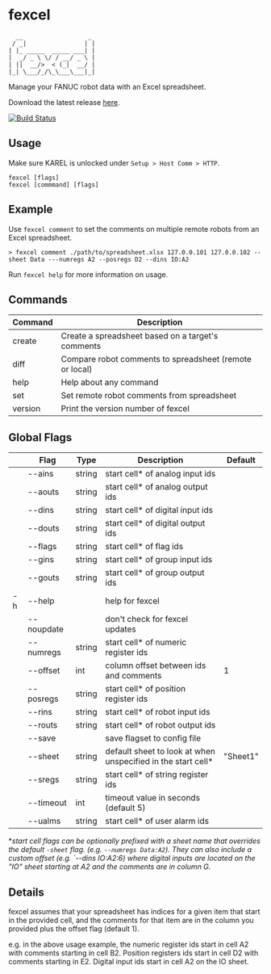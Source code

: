 # fexcel

      __                  _
     / _|                | |
    | |_ _____  _____ ___| |
    |  _/ _ \ \/ / __/ _ \ |
    | ||  __/>  < (_|  __/ |
    |_| \___/_/\_\___\___|_|


Manage your FANUC robot data with an Excel spreadsheet.

Download the latest release [here](https://github.com/onerobotics/fexcel/releases/latest).

[![Build Status](https://travis-ci.org/onerobotics/fexcel.svg "Travis CI status")](https://travis-ci.org/onerobotics/fexcel)

## Usage

Make sure KAREL is unlocked under `Setup > Host Comm > HTTP`.

    fexcel [flags]
    fexcel [commmand] [flags]

## Example

Use `fexcel comment` to set the comments on multiple remote robots
from an Excel spreadsheet.

    > fexcel comment ./path/to/spreadsheet.xlsx 127.0.0.101 127.0.0.102 --sheet Data ---numregs A2 --posregs D2 --dins IO:A2

Run `fexcel help` for more information on usage.

## Commands

| Command | Description |
| ------- | ----------- |
| create  | Create a spreadsheet based on a target's comments |
| diff    | Compare robot comments to spreadsheet (remote or local) |
| help    | Help about any command |
| set     | Set remote robot comments from spreadsheet    |
| version | Print the version number of fexcel |

## Global Flags

|   | Flag       | Type   | Description | Default |
| - | ---------- | ----   | ----------- | ------- |
|   | --ains     | string | start cell\* of analog input ids | |
|   | --aouts    | string | start cell\* of analog output ids | |
|   | --dins     | string | start cell\* of digital input ids | |
|   | --douts    | string | start cell\* of digital output ids | |
|   | --flags    | string | start cell\* of flag ids | |
|   | --gins     | string | start cell\* of group input ids | |
|   | --gouts    | string | start cell\* of group output ids | |
| -h| --help     |        | help for fexcel | |
|   | --noupdate |        | don't check for fexcel updates | |
|   | --numregs  | string | start cell\* of numeric register ids | |
|   | --offset   | int    | column offset between ids and comments | 1 |
|   | --posregs  | string | start cell\* of position register ids | |
|   | --rins     | string | start cell\* of robot input ids | |
|   | --routs    | string | start cell\* of robot output ids | |
|   | --save     |        | save flagset to config file | |
|   | --sheet    | string | default sheet to look at when unspecified in the start cell\* | "Sheet1" |
|   | --sregs    | string | start cell\* of string register ids | |
|   | --timeout  | int    | timeout value in seconds (default 5) |
|   | --ualms    | string | start cell\* of user alarm ids | |

\**start cell flags can be optionally prefixed with a sheet name that
overrides the default `-sheet` flag. (e.g. `--numregs Data:A2`). They
can also include a custom offset (e.g. `--dins IO:A2:6) where digital
inputs are located on the "IO" sheet starting at A2 and the comments
are in column G.*

## Details

fexcel assumes that your spreadsheet has indices for a given item that start
in the provided cell, and the comments for that item are in the column you
provided plus the offset flag (default 1).

e.g. in the above usage example, the numeric register ids start in cell A2 with
comments starting in cell B2. Position registers ids start in cell D2 with
comments starting in E2. Digital input ids start in cell A2 on the IO sheet.
